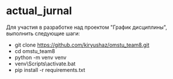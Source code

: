 # actual_jurnal

Для участия в разработке над проектом "График дисциплины", выполнить следующие шаги:

* git clone https://github.com/kiryushaz/omstu_team8.git
* cd omstu_team8
* python -m venv venv
* venv\Scripts\activate.bat
* pip install -r requirements.txt
